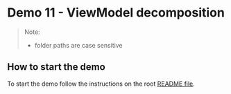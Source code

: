 # Demo 11 - ViewModel decomposition

> Note:
>
> - folder paths are case sensitive

## How to start the demo

To start the demo follow the instructions on the root [README file](/README.md#how-to-run-the-demos).
